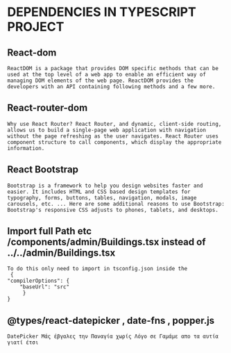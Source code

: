 # DEPENDENCIES IN TYPESCRIPT PROJECT

## React-dom

    ReactDOM is a package that provides DOM specific methods that can be used at the top level of a web app to enable an efficient way of managing DOM elements of the web page. ReactDOM provides the developers with an API containing following methods and a few more.

## React-router-dom

    Why use React Router? React Router, and dynamic, client-side routing, allows us to build a single-page web application with navigation without the page refreshing as the user navigates. React Router uses component structure to call components, which display the appropriate information.

## React Bootstrap

    Bootstrap is a framework to help you design websites faster and easier. It includes HTML and CSS based design templates for typography, forms, buttons, tables, navigation, modals, image carousels, etc. ... Here are some additional reasons to use Bootstrap: Bootstrap's responsive CSS adjusts to phones, tablets, and desktops.

## Import full Path etc /components/admin/Buildings.tsx instead of ../../admin/Buildings.tsx

    To do this only need to import in tsconfig.json inside the
     {
    "compilerOptions": {
        "baseUrl": "src"
         }
    }

## @types/react-datepicker , date-fns , popper.js

    DatePicker Μάς έβγαλες την Παναγία χωρίς Λόγο σε Γαμάμε απο τα αυτία γιατί έτσι
